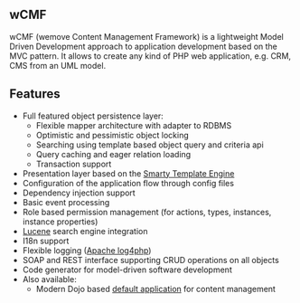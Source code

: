 wCMF
----
wCMF (wemove Content Management Framework) is a lightweight 
Model Driven Development approach to application
development based on the MVC pattern. It allows to create any kind of
PHP web application, e.g. CRM, CMS from an UML model.

Features
--------
- Full featured object persistence layer:
  - Flexible mapper architecture with adapter to RDBMS
  - Optimistic and pessimistic object locking
  - Searching using template based object query and criteria api
  - Query caching and eager relation loading
  - Transaction support
- Presentation layer based on the <a href="http://www.smarty.net/" target="_blank">Smarty Template Engine</a>
- Configuration of the application flow through config files
- Dependency injection support
- Basic event processing
- Role based permission management (for actions, types, instances, instance properties)
- <a href="http://framework.zend.com/manual/1.12/en/zend.search.lucene.overview.html" target="_blank">Lucene</a> search engine integration
- I18n support
- Flexible logging (<a href="http://logging.apache.org/log4php/" target="_blank">Apache log4php</a>)
- SOAP and REST interface supporting CRUD operations on all objects
- Code generator for model-driven software development
- Also available:
  - Modern Dojo based [default application](https://github.com/iherwig/wcmf-default-app) for content management
